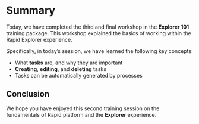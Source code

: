 # Summary

Today, we have completed the third and final workshop in the **Explorer 101** training package. This workshop explained the basics of working within the Rapid Explorer experience.

Specifically, in today’s session, we have learned the following key concepts:
- What **tasks** are, and why they are important
- **Creating**, **editing**, and **deleting** tasks
- Tasks can be automatically generated by processes

## Conclusion

We hope you have enjoyed this second training session on the fundamentals of Rapid platform and the **Explorer** experience.